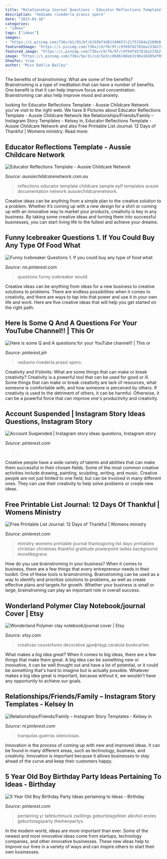 ```yaml
---
title: "Relationship Journal Questions - Educator Reflections Template"
description: "Vediamo rivederla prassi spero"
date: "2023-01-16"
categories:
- "ideas"
tags: ["ideas"]
images:
- "https://i.pinimg.com/736x/b1/93/bf/b193bf3d81340657c21753364a2209b0.jpg"
featuredImage: "https://i.pinimg.com/736x/c9/f6/9f/c9f69fd27816a233b27ae4e43d966954--journal-prompts-writing-prompts.jpg"
featured_image: "https://i.pinimg.com/736x/c9/f6/9f/c9f69fd27816a233b27ae4e43d966954--journal-prompts-writing-prompts.jpg"
image: "https://i.pinimg.com/736x/5e/3c/cd/5e3ccdb86108eb3190a10285ef098855.jpg"
ShowToc: true
author: "Miss Dahlia Bailey"
---
```



The benefits of brainstroming: What are some of the benefits?
Brainstroming is a type of meditation that can have a number of benefits. One benefit is that it can help improve focus and concentration. Brainstroming can also help improve mood and anxiety.

	

		
looking for Educator Reflections Template - Aussie Childcare Network you've visit to the right web. We have 8 Pictures about Educator Reflections Template - Aussie Childcare Network like Relationships/Friends/Family – Instagram Story Templates - Kelsey in, Educator Reflections Template - Aussie Childcare Network and also Free Printable List Journal: 12 Days of Thankful | Womens ministry. Read more:
		
    
## Educator Reflections Template - Aussie Childcare Network

<img loading=lazy src="https://aussiechildcarenetwork.com.au/media/k2/items/cache/b6004aaf43dbcfb743aa1b54a758f57d_L.jpg" onerror="this.onerror=null;this.src='https://tse2.mm.bing.net/th?id=OIP.lq-Xiwgc8AKkCBdvD4XjBAHaKe&amp;pid=15.1';" alt="Educator Reflections Template - Aussie Childcare Network">

_Source: aussiechildcarenetwork.com.au_

>reflections educator template childcare sample eylf templates aussie documentation network aussiechildcarenetwork. 

	

Creative ideas can be anything from a simple plan to the creative solution to a problem. Whether it’s coming up with a new design for a shirt or coming up with an innovative way to market your products, creativity is key in any business. By taking some creative ideas and turning them into successful businesses, you can start living life to the fullest and achieve your dreams.

    
## Funny Icebreaker Questions 1. If You Could Buy Any Type Of Food What

<img loading=lazy src="https://i.pinimg.com/736x/5e/3c/cd/5e3ccdb86108eb3190a10285ef098855.jpg" onerror="this.onerror=null;this.src='https://tse3.mm.bing.net/th?id=OIP.vXsqeoklR6HfjoMchESvaQAAAA&amp;pid=15.1';" alt="Funny Icebreaker Questions 1. If you could buy any type of food what">

_Source: no.pinterest.com_

>questions funny icebreaker would. 

	

Creative ideas can be anything from ideas for a new business to creative solutions to problems. There are endless possibilities when it comes to creativity, and there are ways to tap into that power and use it in your own life and work. Here are five creative ideas that will help you get started on the right path: 

    
## Here Is Some Q And A Questions For Your YouTube Channel!! | This Or

<img loading=lazy src="https://i.pinimg.com/736x/c9/f6/9f/c9f69fd27816a233b27ae4e43d966954--journal-prompts-writing-prompts.jpg" onerror="this.onerror=null;this.src='https://tse1.mm.bing.net/th?id=OIP.CtlKMfKaHivo0pPFxAEMjQHaNJ&amp;pid=15.1';" alt="Here is some Q and A questions for your YouTube channel!! | This or">

_Source: pinterest.ph_

>vediamo rivederla prassi spero. 

	

Creativity and It’slimits: What are some things that can make or break creativity?
Creativity is a powerful tool that can be used for good or ill. Some things that can make or break creativity are lack of resources, what someone is comfortable with, and how someone is perceived by others. If creativity is used to the detriment of others, it can be harmful. Otherwise, it can be a powerful force that can improve one's productivity and creativity.

    
## Account Suspended | Instagram Story Ideas Questions, Instagram Story

<img loading=lazy src="https://i.pinimg.com/736x/b1/93/bf/b193bf3d81340657c21753364a2209b0.jpg" onerror="this.onerror=null;this.src='https://tse1.mm.bing.net/th?id=OIP.d4oz3Fk9gG5itL8VolGSBgHaNK&amp;pid=15.1';" alt="Account Suspended | Instagram story ideas questions, Instagram story">

_Source: pinterest.com_

>. 

	

Creative people have a wide variety of talents and abilities that can make them successful in their chosen fields. Some of the most common creative activities include drawing, painting, sculpting, writing, and music. Creative people are not just limited to one field, but can be involved in many different ones. They can use their creativity to help solve problems or create new ideas.

    
## Free Printable List Journal: 12 Days Of Thankful | Womens Ministry

<img loading=lazy src="https://i.pinimg.com/736x/99/8e/75/998e75bc2639caf997de695dbb1dc977.jpg" onerror="this.onerror=null;this.src='https://tse3.mm.bing.net/th?id=OIP.h7TzFX0vvOgsmaMdwrqvPQHaO0&amp;pid=15.1';" alt="Free Printable List Journal: 12 Days of Thankful | Womens ministry">

_Source: pinterest.com_

>ministry womens printable journal thanksgiving list days printables christian christmas thankful gratitude powerpoint ladies background morelikegrace. 

	

How do you use brainstroming in your business?
When it comes to business, there are a few things that every entrepreneur needs in their toolkit. One of these tools is brainstroming. Brainstroming can be used as a way to identify and prioritize solutions to problems, as well as create effective plans and targets for growth. Whether your business is small or large, brainstroming can play an important role in overall success.

    
## Wonderland Polymer Clay Notebook/journal Cover | Etsy

<img loading=lazy src="https://i.etsystatic.com/8680537/r/il/a9e253/914147543/il_794xN.914147543_eeo4.jpg" onerror="this.onerror=null;this.src='https://tse3.mm.bing.net/th?id=OIP.OYyBodqN1i4x0ZRMpYxUSwHaKU&amp;pid=15.1';" alt="Wonderland Polymer clay notebook/journal cover | Etsy">

_Source: etsy.com_

>creativas couvertures decorative дрифтвуд caratula bookcarlee. 

	

What makes a big idea great?
When it comes to big ideas, there are a few things that make them great. A big idea can be something new or innovative, it can be well thought out and have a lot of potential, or it could be something that's hard to imagine but is actually possible. Whatever makes a big idea great is important, because without it, we wouldn't have any opportunity to achieve our goals.

    
## Relationships/Friends/Family – Instagram Story Templates - Kelsey In

<img loading=lazy src="https://i.pinimg.com/736x/e8/8e/c8/e88ec8cad2f01ef3eab12ab465c1f73c.jpg" onerror="this.onerror=null;this.src='https://tse1.mm.bing.net/th?id=OIP.WDS2v0Xad7OyRzttkdChcQHaNK&amp;pid=15.1';" alt="Relationships/Friends/Family – Instagram Story Templates - Kelsey in">

_Source: nl.pinterest.com_

>tranquilas guerras silenciosas. 

	

Innovation is the process of coming up with new and improved ideas. It can be found in many different areas, such as technology, business, and creativity. Innovation is important because it allows businesses to stay ahead of the curve and keep their customers happy.

    
## 5 Year Old Boy Birthday Party Ideas Pertaining To Ideas - Birthday

<img loading=lazy src="https://i.pinimg.com/736x/3d/6b/e6/3d6be6a9b420c29f8ed6f7270199cc2e.jpg" onerror="this.onerror=null;this.src='https://tse4.mm.bing.net/th?id=OIP.oCre010BMptHx0VmKzQc7wHaLI&amp;pid=15.1';" alt="5 Year Old Boy Birthday Party Ideas pertaining to Ideas - Birthday">

_Source: pinterest.com_

>pertaining yr tafelschmuck zwillings geburtstagsfeier alkohol erstes geburtstagsparty themenpartys. 

	

In the modern world, ideas are more important than ever. Some of the newest and most innovative ideas come from startups, technology companies, and other innovative businesses. These new ideas help to improve our lives in a variety of ways and can inspire others to start their own businesses.


